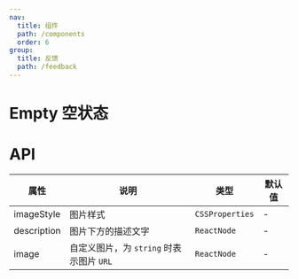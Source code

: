 ```yaml
---
nav:
  title: 组件
  path: /components
  order: 6
group:
  title: 反馈
  path: /feedback
---
```


# Empty 空状态

<code src="./demos/index.tsx"></code>

# API

| 属性        | 说明                                     | 类型            | 默认值 |
| ----------- | ---------------------------------------- | --------------- | ------ |
| imageStyle  | 图片样式                                 | `CSSProperties` | -      |
| description | 图片下方的描述文字                       | `ReactNode`     | -      |
| image       | 自定义图片，为 `string` 时表示图片 `URL` | `ReactNode`     | -      |
